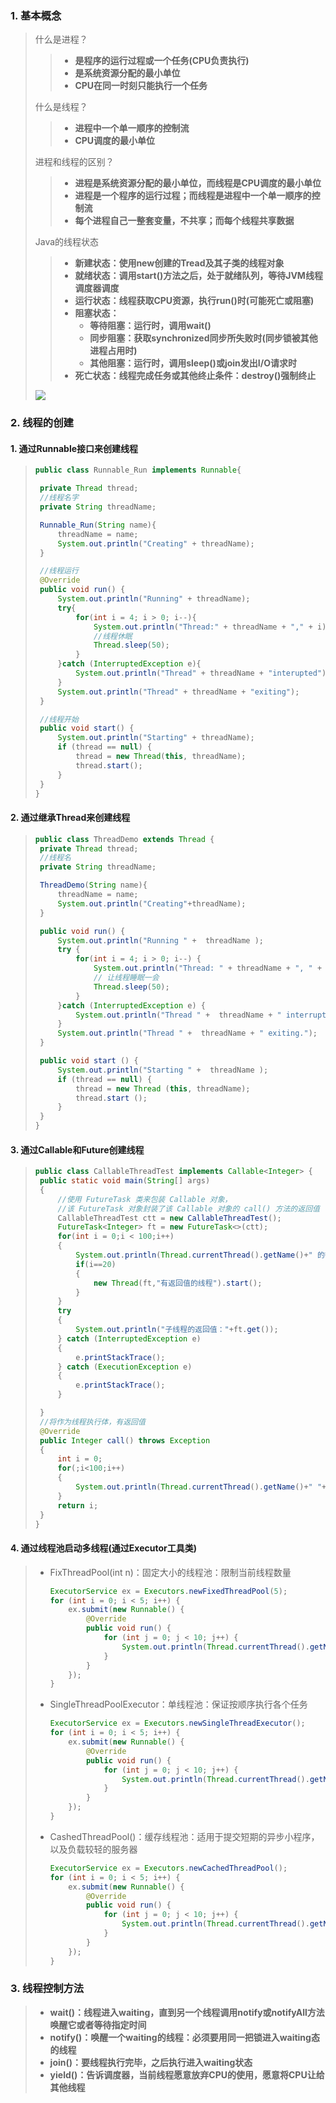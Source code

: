 ### 1. 基本概念

> 什么是进程？
>
> > - **是程序的运行过程或一个任务(CPU负责执行)**
> > - **是系统资源分配的最小单位**
> > - **CPU在同一时刻只能执行一个任务**
>
> 什么是线程？
>
> > - **进程中一个单一顺序的控制流**
> > - **CPU调度的最小单位**
>
> 进程和线程的区别？
>
> > - **进程是系统资源分配的最小单位，而线程是CPU调度的最小单位**
> > - **进程是一个程序的运行过程；而线程是进程中一个单一顺序的控制流**
> > - **每个进程自己一整套变量，不共享；而每个线程共享数据**
>
> Java的线程状态
>
> > - **新建状态：使用new创建的Tread及其子类的线程对象**
> > - **就绪状态：调用start()方法之后，处于就绪队列，等待JVM线程调度器调度**
> > - **运行状态：线程获取CPU资源，执行run()时(可能死亡或阻塞)**
> > - **阻塞状态：**
> >   - **等待阻塞：运行时，调用wait()**
> >   - **同步阻塞：获取synchronized同步所失败时(同步锁被其他进程占用时)**
> >   - **其他阻塞：运行时，调用sleep()或join发出I/O请求时**
> > - **死亡状态：线程完成任务或其他终止条件：destroy()强制终止**
>
> ![](https://img.imgdb.cn/item/6023e39a3ffa7d37b3d1ac12.png)

### 2. 线程的创建



#### 1. 通过Runnable接口来创建线程

> ```java
> public class Runnable_Run implements Runnable{
> 
>  private Thread thread;
>  //线程名字
>  private String threadName;
> 
>  Runnable_Run(String name){
>      threadName = name;
>      System.out.println("Creating" + threadName);
>  }
> 
>  //线程运行
>  @Override
>  public void run() {
>      System.out.println("Running" + threadName);
>      try{
>          for(int i = 4; i > 0; i--){
>              System.out.println("Thread:" + threadName + "," + i);
>              //线程休眠
>              Thread.sleep(50);
>          }
>      }catch (InterruptedException e){
>          System.out.println("Thread" + threadName + "interupted");
>      }
>      System.out.println("Thread" + threadName + "exiting");
>  }
> 
>  //线程开始
>  public void start() {
>      System.out.println("Starting" + threadName);
>      if (thread == null) {
>          thread = new Thread(this, threadName);
>          thread.start();
>      }
>  }
> }
> ```

#### 2. 通过继承Thread来创建线程

> ```java
> public class ThreadDemo extends Thread {
>  private Thread thread;
>  //线程名
>  private String threadName;
> 
>  ThreadDemo(String name){
>      threadName = name;
>      System.out.println("Creating"+threadName);
>  }
> 
>  public void run() {
>      System.out.println("Running " +  threadName );
>      try {
>          for(int i = 4; i > 0; i--) {
>              System.out.println("Thread: " + threadName + ", " + i);
>              // 让线程睡眠一会
>              Thread.sleep(50);
>          }
>      }catch (InterruptedException e) {
>          System.out.println("Thread " +  threadName + " interrupted.");
>      }
>      System.out.println("Thread " +  threadName + " exiting.");
>  }
> 
>  public void start () {
>      System.out.println("Starting " +  threadName );
>      if (thread == null) {
>          thread = new Thread (this, threadName);
>          thread.start ();
>      }
>  }
> }
> ```

#### 3. 通过Callable和Future创建线程

> ```java
> public class CallableThreadTest implements Callable<Integer> {
>  public static void main(String[] args)  
>  {  
>      //使用 FutureTask 类来包装 Callable 对象，
>      //该 FutureTask 对象封装了该 Callable 对象的 call() 方法的返回值
>      CallableThreadTest ctt = new CallableThreadTest();  
>      FutureTask<Integer> ft = new FutureTask<>(ctt);  
>      for(int i = 0;i < 100;i++)  
>      {  
>          System.out.println(Thread.currentThread().getName()+" 的循环变量i的值"+i);  
>          if(i==20)  
>          {  
>              new Thread(ft,"有返回值的线程").start();  
>          }  
>      }  
>      try  
>      {  
>          System.out.println("子线程的返回值："+ft.get());  
>      } catch (InterruptedException e)  
>      {  
>          e.printStackTrace();  
>      } catch (ExecutionException e)  
>      {  
>          e.printStackTrace();  
>      }  
> 
>  }
>  //将作为线程执行体，有返回值
>  @Override  
>  public Integer call() throws Exception  
>  {  
>      int i = 0;  
>      for(;i<100;i++)  
>      {  
>          System.out.println(Thread.currentThread().getName()+" "+i);  
>      }  
>      return i;  
>  }  
> }
> ```

#### 4. 通过线程池启动多线程(通过Executor工具类)

> - FixThreadPool(int n)：固定大小的线程池：限制当前线程数量
>
>   ```java
>   ExecutorService ex = Executors.newFixedThreadPool(5);
>   for (int i = 0; i < 5; i++) {
>       ex.submit(new Runnable() {
>           @Override
>           public void run() {
>               for (int j = 0; j < 10; j++) {
>                   System.out.println(Thread.currentThread().getName() + j);
>               }
>           }
>       });
>   }
>   ```
>
> - SingleThreadPoolExecutor：单线程池：保证按顺序执行各个任务
>
>   ```java
>   ExecutorService ex = Executors.newSingleThreadExecutor();
>   for (int i = 0; i < 5; i++) {
>       ex.submit(new Runnable() {
>           @Override
>           public void run() {
>               for (int j = 0; j < 10; j++) {
>                   System.out.println(Thread.currentThread().getName() + j);
>               }
>           }
>       });
>   }
>   ```
>
> - CashedThreadPool()：缓存线程池：适用于提交短期的异步小程序，以及负载较轻的服务器
>
>   ```java
>   ExecutorService ex = Executors.newCachedThreadPool();
>   for (int i = 0; i < 5; i++) {
>       ex.submit(new Runnable() {
>           @Override
>           public void run() {
>               for (int j = 0; j < 10; j++) {
>                   System.out.println(Thread.currentThread().getName() + j);
>               }
>           }
>       });
>   }
>   ```

### 3. 线程控制方法

> - **wait()：线程进入waiting，直到另一个线程调用notify或notifyAll方法唤醒它或者等待指定时间**
> - **notify()：唤醒一个waiting的线程：必须要用同一把锁进入waiting态的线程**
> - **join()：要线程执行完毕，之后执行进入waiting状态**
> - **yield()：告诉调度器，当前线程愿意放弃CPU的使用，愿意将CPU让给其他线程**
